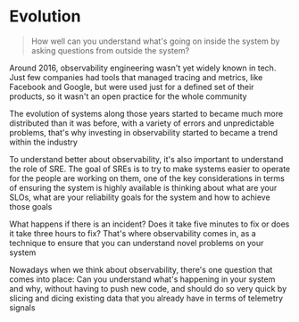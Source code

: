 # Evolution

> How well can you understand what's going on inside the system by asking questions from outside the system?

Around 2016, observability engineering wasn't yet widely known in tech. Just few companies had tools that managed tracing and metrics, like Facebook and Google, but were used just for a defined set of their products, so it wasn't an open practice for the whole community

The evolution of systems along those years started to became much more distributed than it was before, with a variety of errors and unpredictable problems, that's why investing in observability started to became a trend within the industry

To understand better about observability, it's also important to understand the role of SRE. The goal of SREs is to try to make systems easier to operate for the people are working on them, one of the key considerations in terms of ensuring the system is highly available is thinking about what are your SLOs, what are your reliability goals for the system and how to achieve those goals

What happens if there is an incident? Does it take five minutes to fix or does it take three hours to fix? That's where observability comes in, as a technique to ensure that you can understand novel problems on your system

Nowadays when we think about observability, there's one question that comes into place: Can you understand what's happening in your system and why, without having to push new code, and should do so very quick by slicing and dicing existing data that you already have in terms of telemetry signals
